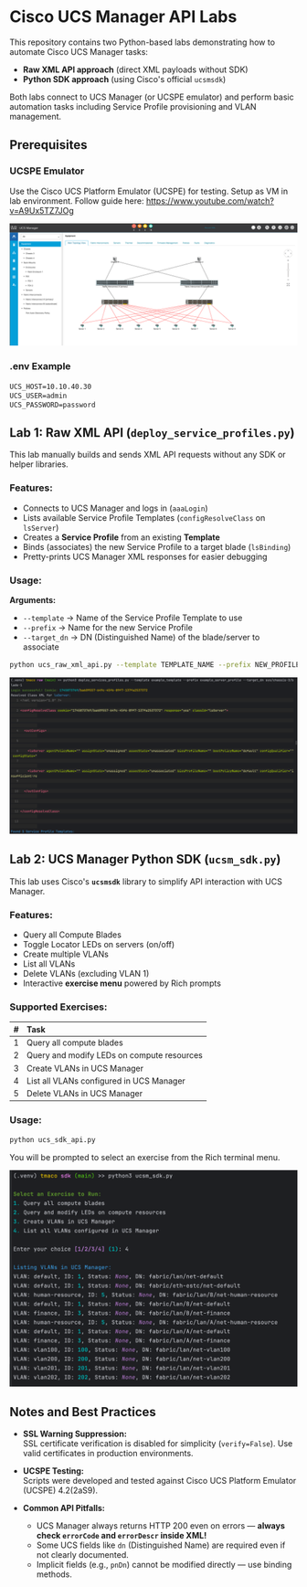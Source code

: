 # Cisco UCS Manager API Labs

This repository contains two Python-based labs demonstrating how to automate Cisco UCS Manager tasks:

- **Raw XML API approach** (direct XML payloads without SDK)
- **Python SDK approach** (using Cisco's official `ucsmsdk`)

Both labs connect to UCS Manager (or UCSPE emulator) and perform basic automation tasks including Service Profile provisioning and VLAN management.

## Prerequisites
### UCSPE Emulator
Use the Cisco UCS Platform Emulator (UCSPE) for testing. Setup as VM in lab environment.
Follow guide here: https://www.youtube.com/watch?v=A9Ux5TZ7JOg

![ucs_ucspe.png](../IMAGES/ucs_ucspe.png)

### .env Example
```env
UCS_HOST=10.10.40.30
UCS_USER=admin
UCS_PASSWORD=password
```

## Lab 1: Raw XML API (`deploy_service_profiles.py`)

This lab manually builds and sends XML API requests without any SDK or helper libraries.

### Features:
- Connects to UCS Manager and logs in (`aaaLogin`)
- Lists available Service Profile Templates (`configResolveClass` on `lsServer`)
- Creates a **Service Profile** from an existing **Template**
- Binds (associates) the new Service Profile to a target blade (`lsBinding`)
- Pretty-prints UCS Manager XML responses for easier debugging

### Usage:

**Arguments:**
- `--template` → Name of the Service Profile Template to use
- `--prefix` → Name for the new Service Profile
- `--target_dn` → DN (Distinguished Name) of the blade/server to associate

```bash
python ucs_raw_xml_api.py --template TEMPLATE_NAME --prefix NEW_PROFILE_NAME --target_dn SERVER_DN
```

![ucs_raw_xml.png](../IMAGES/ucs_raw_xml.png)

## Lab 2: UCS Manager Python SDK (`ucsm_sdk.py`)

This lab uses Cisco's **`ucsmsdk`** library to simplify API interaction with UCS Manager.

### Features:
- Query all Compute Blades
- Toggle Locator LEDs on servers (on/off)
- Create multiple VLANs
- List all VLANs
- Delete VLANs (excluding VLAN 1)
- Interactive **exercise menu** powered by Rich prompts

### Supported Exercises:
| # | Task |
|:-|:---|
| 1 | Query all compute blades |
| 2 | Query and modify LEDs on compute resources |
| 3 | Create VLANs in UCS Manager |
| 4 | List all VLANs configured in UCS Manager |
| 5 | Delete VLANs in UCS Manager |

### Usage:

```bash
python ucs_sdk_api.py
```

You will be prompted to select an exercise from the Rich terminal menu.

![ucs_sdk.png](../IMAGES/ucs_sdk.png)

## Notes and Best Practices

- **SSL Warning Suppression:**  
  SSL certificate verification is disabled for simplicity (`verify=False`). Use valid certificates in production environments.

- **UCSPE Testing:**  
  Scripts were developed and tested against Cisco UCS Platform Emulator (UCSPE) 4.2(2aS9).

- **Common API Pitfalls:**  
  - UCS Manager always returns HTTP 200 even on errors — **always check `errorCode` and `errorDescr` inside XML!**
  - Some UCS fields like `dn` (Distinguished Name) are required even if not clearly documented.
  - Implicit fields (e.g., `pnDn`) cannot be modified directly — use binding methods.
